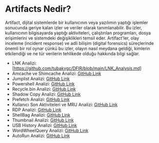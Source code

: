 # Artifacts Nedir?

Artifact, dijital sistemlerde bir kullanıcının veya yazılımın yaptığı işlemler sonucunda geriye kalan izler ve veriler olarak tanımlanabilir. Bu izler, kullanıcının bilgisayarda yaptığı aktiviteleri, çalıştırılan programları, dosya erişimlerini ve sistemdeki değişiklikleri temsil eder. Artifact'ler, olay inceleme (incident response) ve adli bilişim (digital forensics) süreçlerinde önemli bir rol oynar çünkü bu izler, olayın nasıl meydana geldiği, kimlerin etkilendiği ve ne tür verilerin tehlikede olduğu hakkında bilgi sağlar.

- LNK Analizi: [https://github.com/tubakvgc/DFIR/blob/main/LNK_Analysis.md]
- Amcache ve Shimcache Analizi: [GitHub Link](#)
- Jumplist Analizi: [GitHub Link](#)
- Powershell Analizi: [GitHub Link](#)
- Recycle.bin Analizi: [GitHub Link](#)
- Shadow Copy Analizi: [GitHub Link](#)
- Prefetch Analizi: [GitHub Link](#)
- Kullanıcı Son Aktiviteleri ve MRU Analizi: [GitHub Link](#)
- RDP Analizi: [GitHub Link](#)
- ShellBag Analizi: [GitHub Link](#)
- Thumbnail Analizi: [GitHub Link](#)
- USB History Analizi: [GitHub Link](#)
- WordWheelQuery Analizi: [GitHub Link](#)
- AutoRun Analizi: [GitHub Link](#)
